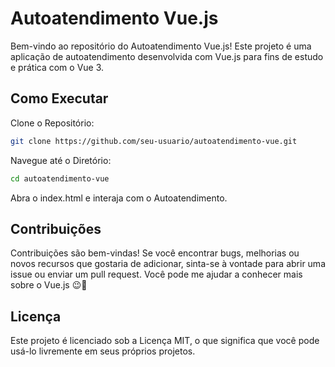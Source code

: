 # Autoatendimento Vue.js
Bem-vindo ao repositório do Autoatendimento Vue.js! Este projeto é uma aplicação de autoatendimento desenvolvida com Vue.js para fins de estudo e prática com o Vue 3.

## Como Executar
Clone o Repositório:

```bash
git clone https://github.com/seu-usuario/autoatendimento-vue.git

```
Navegue até o Diretório:
```bash
cd autoatendimento-vue
```
Abra o index.html e interaja com o Autoatendimento.

## Contribuições
Contribuições são bem-vindas! Se você encontrar bugs, melhorias ou novos recursos que gostaria de adicionar, sinta-se à vontade para abrir uma issue ou enviar um pull request. Você pode me ajudar a conhecer mais sobre o Vue.js 😉🤞

## Licença
Este projeto é licenciado sob a Licença MIT, o que significa que você pode usá-lo livremente em seus próprios projetos.
